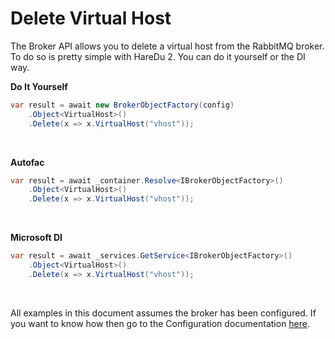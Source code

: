 # Delete Virtual Host

The Broker API allows you to delete a virtual host from the RabbitMQ broker. To do so is pretty simple with HareDu 2. You can do it yourself or the DI way.

**Do It Yourself**

```c#
var result = await new BrokerObjectFactory(config)
    .Object<VirtualHost>()
    .Delete(x => x.VirtualHost("vhost"));
```
<br>

**Autofac**

```c#
var result = await _container.Resolve<IBrokerObjectFactory>()
    .Object<VirtualHost>()
    .Delete(x => x.VirtualHost("vhost"));
```
<br>

**Microsoft DI**

```c#
var result = await _services.GetService<IBrokerObjectFactory>()
    .Object<VirtualHost>()
    .Delete(x => x.VirtualHost("vhost"));
```
<br>

All examples in this document assumes the broker has been configured. If you want to know how then go to the Configuration documentation [here](https://github.com/ahives/HareDu2/blob/master/docs/deprecated/configuration.md).

